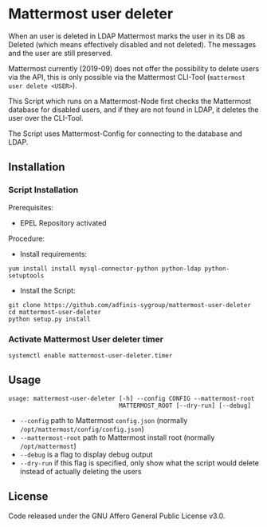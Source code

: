 # Mattermost user deleter

When an user is deleted in LDAP Mattermost marks the user in its DB as Deleted (which means effectively disabled and not deleted). The messages and the user are still preserved.

Mattermost currently (2019-09) does not offer the possibility to delete users via the API, this is only possible via the Mattermost CLI-Tool (`mattermost user delete <USER>`).

This Script which runs on a Mattermost-Node first checks the Mattermost database for disabled users, and if they are not found in LDAP, it deletes the user over the CLI-Tool.

The Script uses Mattermost-Config for connecting to the database and LDAP.


## Installation

### Script Installation

Prerequisites:
- EPEL Repository activated

Procedure:
- Install requirements:
```
yum install install mysql-connector-python python-ldap python-setuptools
```
- Install the Script:
```
git clone https://github.com/adfinis-sygroup/mattermost-user-deleter
cd mattermost-user-deleter
python setup.py install
```

### Activate Mattermost User deleter timer

```
systemctl enable mattermost-user-deleter.timer
```

## Usage

```
usage: mattermost-user-deleter [-h] --config CONFIG --mattermost-root
                               MATTERMOST_ROOT [--dry-run] [--debug]
```

- `--config` path to Mattermost `config.json` (normally `/opt/mattermost/config/config.json`)
- `--mattermost-root` path to Mattermost install root (normally `/opt/mattermost`)
- `--debug` is a flag to display debug output
- `--dry-run` if this flag is specified, only show what the script would delete instead of actually deleting the users


## License
Code released under the GNU Affero General Public License v3.0.
